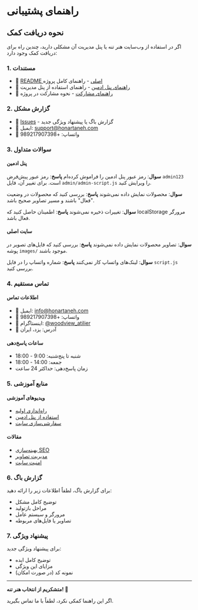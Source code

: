 # راهنمای پشتیبانی

## نحوه دریافت کمک

اگر در استفاده از وب‌سایت هنر تنه یا پنل مدیریت آن مشکلی دارید، چندین راه برای دریافت کمک وجود دارد:

### 1. مستندات
- 📖 [README اصلی](README.md) - راهنمای کامل پروژه
- 🔧 [راهنمای پنل ادمین](admin/README.md) - راهنمای استفاده از پنل مدیریت
- 📝 [راهنمای مشارکت](CONTRIBUTING.md) - نحوه مشارکت در پروژه

### 2. گزارش مشکل
- 🐛 [Issues](https://github.com/yourusername/honartaneh/issues) - گزارش باگ یا پیشنهاد ویژگی جدید
- 📧 ایمیل: support@honartaneh.com
- 📱 واتساپ: +989217907398

### 3. سوالات متداول

#### پنل ادمین
**سوال**: رمز عبور پنل ادمین را فراموش کرده‌ام
**پاسخ**: رمز عبور پیش‌فرض `admin123` است. برای تغییر آن، فایل `admin/admin-script.js` را ویرایش کنید.

**سوال**: محصولات نمایش داده نمی‌شوند
**پاسخ**: بررسی کنید که محصولات در وضعیت "فعال" باشند و مسیر تصاویر صحیح باشد.

**سوال**: تغییرات ذخیره نمی‌شوند
**پاسخ**: اطمینان حاصل کنید که localStorage مرورگر فعال باشد.

#### سایت اصلی
**سوال**: تصاویر محصولات نمایش داده نمی‌شوند
**پاسخ**: بررسی کنید که فایل‌های تصویر در پوشه `images/` موجود باشند.

**سوال**: لینک‌های واتساپ کار نمی‌کنند
**پاسخ**: شماره واتساپ را در فایل `script.js` بررسی کنید.

### 4. تماس مستقیم

#### اطلاعات تماس
- 📧 ایمیل: info@honartaneh.com
- 📱 واتساپ: +989217907398
- 📸 اینستاگرام: [@woodview_atilier](https://instagram.com/woodview_atilier)
- 📍 آدرس: یزد، ایران

#### ساعات پاسخ‌دهی
- شنبه تا پنج‌شنبه: 9:00 - 18:00
- جمعه: 14:00 - 18:00
- زمان پاسخ‌دهی: حداکثر 24 ساعت

### 5. منابع آموزشی

#### ویدیوهای آموزشی
- [راه‌اندازی اولیه](https://youtube.com/watch?v=example)
- [استفاده از پنل ادمین](https://youtube.com/watch?v=example)
- [سفارشی‌سازی سایت](https://youtube.com/watch?v=example)

#### مقالات
- [بهینه‌سازی SEO](https://blog.honartaneh.com/seo)
- [مدیریت تصاویر](https://blog.honartaneh.com/images)
- [امنیت سایت](https://blog.honartaneh.com/security)

### 6. گزارش باگ

برای گزارش باگ، لطفاً اطلاعات زیر را ارائه دهید:

- توضیح کامل مشکل
- مراحل بازتولید
- مرورگر و سیستم عامل
- تصاویر یا فایل‌های مربوطه

### 7. پیشنهاد ویژگی

برای پیشنهاد ویژگی جدید:

- توضیح کامل ایده
- مزایای این ویژگی
- نمونه کد (در صورت امکان)

---

**متشکریم از انتخاب هنر تنه! 🌿**

اگر این راهنما کمکی نکرد، لطفاً با ما تماس بگیرید.
